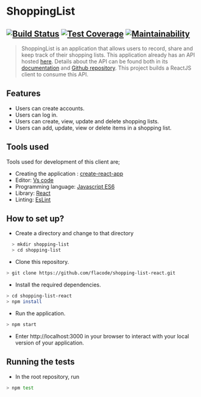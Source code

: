 # ShoppingList
## [![Build Status](https://travis-ci.org/flacode/shopping-list-react.svg?branch=develop)](https://travis-ci.org/flacode/shopping-list-react) [![Test Coverage](https://api.codeclimate.com/v1/badges/f61b4fe09939223c9636/test_coverage)](https://codeclimate.com/github/flacode/shopping-list-react/test_coverage) [![Maintainability](https://api.codeclimate.com/v1/badges/f61b4fe09939223c9636/maintainability)](https://codeclimate.com/github/flacode/shopping-list-react/maintainability)
> ShoppingList is an application that allows users to record, share and keep track of their shopping lists. This application already has an API hosted [here](https://deployment-shopping-list-api.herokuapp.com). Details about the API can be found both in its [documentation](https://shoppinglist12.docs.apiary.io/#) and [Github repository](https://github.com/flacode/shopping_list). This project builds a ReactJS client to consume this API.

## Features
- Users can create accounts.
- Users can log in.
- Users can create, view, update and delete shopping lists. 
- Users can add, update, view or delete items in a shopping list.

## Tools used
Tools used for development of this client are;
- Creating the application : [create-react-app](https://github.com/facebook/create-react-app/blob/master/README.md#getting-started)
- Editor: [Vs code](https://code.visualstudio.com)
- Programming language: [Javascript ES6](http://es6-features.org/#Constants)
- Library: [React](https://reactjs.org)
- Linting: [EsLint](https://eslint.org)

## How to set up?
- Create a directory and change to that directory
```sh
  > mkdir shopping-list
  > cd shopping-list
```
- Clone this repository.
```sh
> git clone https://github.com/flacode/shopping-list-react.git
```
- Install the required dependencies.
```sh
> cd shopping-list-react
> npm install
```
- Run the application.
```sh
> npm start
```
- Enter http://localhost:3000 in your browser to interact with your local version of your application.

## Running the tests
 - In the root repository, run
 ```sh
> npm test
```


